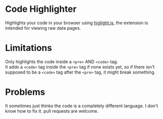 # Code Highlighter

Highlights your code in your browser using <a href="https://highlightjs.org/">higlight.js</a>,
the extension is intended for viewing raw data pages.

# Limitations

Only highlights the code inside a ```<pre>``` AND ```<code>``` tag.<br>
It adds a ```<code>``` tag inside the ```<pre>``` tag if none exists yet, so if there isn't supposed to be a ```<code>``` tag after the ```<pre>``` tag, it might break something.

# Problems

It sometimes just thinks the code is a completely different language. I don't know how to fix it. pull requests are welcome.
